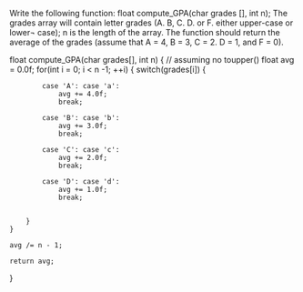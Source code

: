 Write the following function:
float compute_GPA(char grades [], int n);
The grades array will contain letter grades (A. B, C. D. or F. either upper-case or lower¬
case); n is the length of the array. The function should return the average of the grades
(assume that A = 4, B = 3, C = 2. D = 1, and F = 0).

float compute_GPA(char grades[], int n)
{
    // assuming no toupper()
    float avg = 0.0f;
    for(int i = 0; i < n -1; ++i)
    {
        switch(grades[i])
        {

            case 'A': case 'a':
                avg += 4.0f;
                break;
            
            case 'B': case 'b':
                avg += 3.0f;
                break;
            
            case 'C': case 'c':
                avg += 2.0f;
                break;

            case 'D': case 'd':
                avg += 1.0f;
                break;

            
        }
    }

    avg /= n - 1;

    return avg;
}